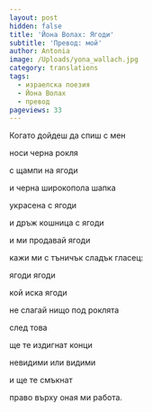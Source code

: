 ```yaml
---
layout: post
hidden: false
title: 'Йона Волах: Ягоди'
subtitle: 'Превод: мой'
author: Antonia
image: /Uploads/yona_wallach.jpg
category: translations
tags:
  - израелска поезия
  - Йона Волах
  - превод
pageviews: 33
---
```

Когато дойдеш да спиш с мен

носи черна рокля

с щампи на ягоди

и черна широкопола шапка

украсена с ягоди

и дръж кошница с ягоди

и ми продавай ягоди

кажи ми с тъничък сладък гласец:

ягоди ягоди

кой иска ягоди

не слагай нищо под роклята

след това

ще те издигнат конци

невидими или видими

и ще те смъкнат

право върху оная ми работа.
